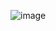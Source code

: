 ![image](https://user-images.githubusercontent.com/100158318/211840181-b71090a3-ce2e-488a-b09d-5bd0ae274124.png)
